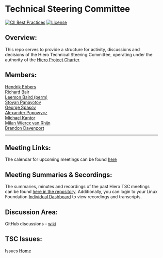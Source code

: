 # Technical Steering Committee

[![CII Best Practices](https://bestpractices.coreinfrastructure.org/projects/10697/badge)](https://bestpractices.coreinfrastructure.org/projects/10697)
[![License](https://img.shields.io/badge/license-apache2-blue.svg)](LICENSE)

## Overview:
This repo serves to provide a structure for activity, discussions and decisions of the Hiero Technical Steering Committee, operating under the authority of the [Hiero Project Charter](https://github.com/hiero-ledger/hiero/blob/main/technical-charter.md).

## Members:
[Hendrik Ebbers](https://github.com/hendrikebbers)\
[Richard Bair](https://github.com/rbair23)\
[Leemon Baird (perm)](https://github.com/lbaird)\
[Stoyan Panayotov](https://github.com/stoqnkpL)\
[George Spasov](https://github.com/Perseverance)\
[Alexander Popowycz](https://github.com/popowycz)\
[Michael Kantor](https://github.com/kantorcodes)\
[Milan Wiercx van Rhijn](https://github.com/MilanWR)\
[Brandon Davenport](https://github.com/itsbrandondev)

***

## Meeting Links:

The calendar for upcoming meetings can be found [here](https://zoom-lfx.platform.linuxfoundation.org/meetings/hiero?view=week)

## Meeting Summaries & Secordings:

The summaries, minutes and recordings of the past Hiero TSC meetings can be found [here in the repository](https://github.com/hiero-ledger/tsc/tree/main/minutes). Additionally, you can login to your Linux Foundation [Individual Dashboard](https://openprofile.dev/) to view recordings and transcripts.

## Discussion Area:
GitHub discussions - [wiki](https://github.com/orgs/hiero-ledger/discussions)

## TSC Issues:
Issues [Home](https://github.com/hiero-ledger/tsc/issues)
